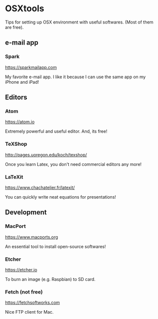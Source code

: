 # OSXtools
Tips for setting up OSX environment with useful softwares. (Most of them are free).

## e-mail app

### Spark
https://sparkmailapp.com

My favorite e-mail app.
I like it because I can use the same app on my iPhone and iPad!



## Editors

### Atom
https://atom.io

Extremely powerful and useful editor.
And, its free!

### TeXShop
http://pages.uoregon.edu/koch/texshop/

Once you learn Latex, you don't need commercial editors any more!

### LaTeXit
https://www.chachatelier.fr/latexit/

You can quickly write neat equations for presentations!


## Development


### MacPort
https://www.macports.org

An essential tool to install open-source softwares!

### Etcher
https://etcher.io

To burn an image (e.g. Raspbian) to SD card.

### Fetch (not free)
https://fetchsoftworks.com

Nice FTP client for Mac.




